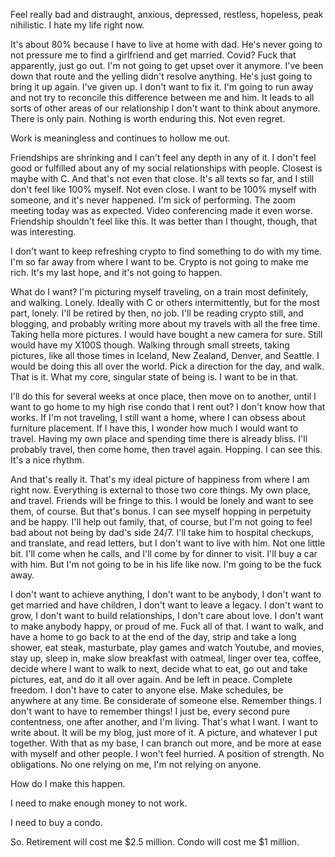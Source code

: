 Feel really bad and distraught, anxious, depressed, restless, hopeless, peak nihilistic. I hate my life right now.

It's about 80% because I have to live at home with dad. He's never going to not pressure me to find a girlfriend and get married. Covid? Fuck that apparently, just go out. I'm not going to get upset over it anymore. I've been down that route and the yelling didn't resolve anything. He's just going to bring it up again. I've given up. I don't want to fix it. I'm going to run away and not try to reconcile this difference between me and him. It leads to all sorts of other areas of our relationship I don't want to think about anymore. There is only pain. Nothing is worth enduring this. Not even regret.

Work is meaningless and continues to hollow me out.

Friendships are shrinking and I can't feel any depth in any of it. I don't feel good or fulfilled about any of my social relationships with people. Closest is maybe with C. And that's not even that close. It's all texts so far, and I still don't feel like 100% myself. Not even close. I want to be 100% myself with someone, and it's never happened. I'm sick of performing. The zoom meeting today was as expected. Video conferencing made it even worse. Friendship shouldn't feel like this. It was better than I thought, though, that was interesting.

I don't want to keep refreshing crypto to find something to do with my time. I'm so far away from where I want to be. Crypto is not going to make me rich. It's my last hope, and it's not going to happen.

What do I want? I'm picturing myself traveling, on a train most definitely, and walking. Lonely. Ideally with C or others intermittently, but for the most part, lonely. I'll be retired by then, no job. I'll be reading crypto still, and blogging, and probably writing more about my travels with all the free time. Taking hella more pictures. I would have bought a new camera for sure. Still would have my X100S though. Walking through small streets, taking pictures, like all those times in Iceland, New Zealand, Denver, and Seattle. I would be doing this all over the world. Pick a direction for the day, and walk. That is it. What my core, singular state of being is. I want to be in that.

I'll do this for several weeks at once place, then move on to another, until I want to go home to my high rise condo that I rent out? I don't know how that works. If I'm not traveling, I still want a home, where I can obsess about furniture placement. If I have this, I wonder how much I would want to travel. Having my own place and spending time there is already bliss. I'll probably travel, then come home, then travel again. Hopping. I can see this. It's a nice rhythm.

And that's really it. That's my ideal picture of happiness from where I am right now. Everything is external to those two core things. My own place, and travel. Friends will be fringe to this. I would be lonely and want to see them, of course. But that's bonus. I can see myself hopping in perpetuity and be happy. I'll help out family, that, of course, but I'm not going to feel bad about not being by dad's side 24/7. I'll take him to hospital checkups, and translate, and read letters, but I don't want to live with him. Not one little bit. I'll come when he calls, and I'll come by for dinner to visit. I'll buy a car with him. But I'm not going to be in his life like now. I'm going to be the fuck away.

I don't want to achieve anything, I don't want to be anybody, I don't want to get married and have children, I don't want to leave a legacy. I don't want to grow, I don't want to build relationships, I don't care about love. I don't want to make anybody happy, or proud of me. Fuck all of that. I want to walk, and have a home to go back to at the end of the day, strip and take a long shower, eat steak, masturbate, play games and watch Youtube, and movies, stay up, sleep in, make slow breakfast with oatmeal, linger over tea, coffee, decide where I want to walk to next, decide what to eat, go out and take pictures, eat, and do it all over again. And be left in peace. Complete freedom. I don't have to cater to anyone else. Make schedules, be anywhere at any time. Be considerate of someone else. Remember things. I don't want to have to remember things! I just be, every second pure contentness, one after another, and I'm living.  That's what I want. I want to write about. It will be my blog, just more of it. A picture, and whatever I put together. With that as my base, I can branch out more, and be more at ease with myself and other people. I won't feel hurried. A position of strength. No obligations. No one relying on me, I'm not relying on anyone.

How do I make this happen.

I need to make enough money to not work.

I need to buy a condo.

So. Retirement will cost me $2.5 million. Condo will cost me $1 million.
